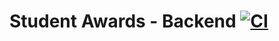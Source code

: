 # Student Awards - Backend [![CI](https://github.com/aimelive/student-awards-be/actions/workflows/main.yml/badge.svg?branch=main&event=push)](https://github.com/aimelive/student-awards-be/actions/workflows/main.yml)
